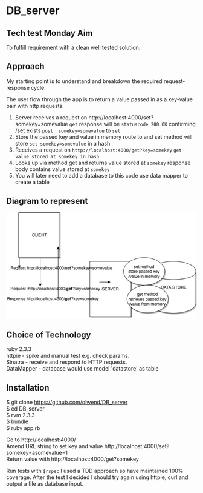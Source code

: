 # DB_server
Tech test Monday
Aim
---
To fulfill requirement with a clean well tested solution.

Approach
---------
My starting point is to understand and breakdown the required request-response cycle.

The user flow through the app is to return a value passed in as a key-value pair with http requests.

1. Server receives a request on http://localhost:4000/set?somekey=somevalue
    ```get``` response will be ```statuscode 200 OK``` confirming /set exists
     ```post  somekey=somevalue``` to ```set```
2. Store the passed key and value in memory
    route to and set method will store
    ```set somekey=somevalue``` in a hash
3. Receives a request on ```http://localhost:4000/get?key=somekey```
    ```get value stored at somekey in hash```
4. Looks up via method get and returns value stored at ```somekey```
    response body contains value stored at ```somekey```
5. You will later need to add a database to this code
    use data mapper to create a table

Diagram to represent
--------------------
![request-response](https://github.com/olwend/DB_server/blob/master/request_response.jpg)

Choice of Technology
--------------------
ruby 2.3.3  
httpie - spike and manual test e.g. check params.  
Sinatra - receive and respond to HTTP requests.  
DataMapper - database would use model 'datastore' as table

Installation
------------
$ git clone https://github.com/olwend/DB_server     
$ cd DB_server  
$ rvm 2.3.3  
$ bundle  
$ ruby app.rb

Go to http://localhost:4000/  
Amend URL string to set key and value http://localhost:4000/set?somekey=asomevalue=1  
Return value with http://localhost:4000/get?somekey

Run tests with ```$rspec```
I used a TDD approach so have maintained 100% coverage.
After the test I decided I should try again using httpie, curl and output a file as database input.
